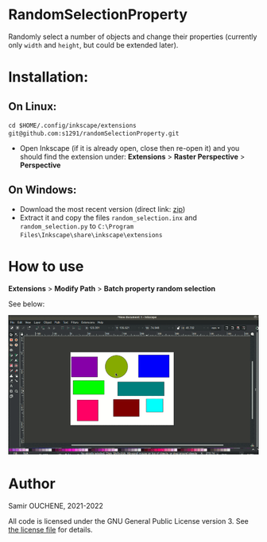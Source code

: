 # RandomSelectionProperty

Randomly select a number of objects and change their properties (currently only `width` and `height`, but could be extended later).

# Installation:

## On Linux:

```
cd $HOME/.config/inkscape/extensions
git@github.com:s1291/randomSelectionProperty.git
```

* Open Inkscape (if it is already open, close then re-open it) and you should find the extension under: **Extensions** > **Raster Perspective** > **Perspective**

## On Windows:

* Download the most recent version (direct link: [zip](https://github.com/s1291/randomSelectionProperty/archive/refs/heads/master.zip))
* Extract it and copy the files `random_selection.inx` and `random_selection.py` to `C:\Program Files\Inkscape\share\inkscape\extensions`


# How to use

**Extensions** > **Modify Path** > **Batch property random selection**

See below:

![How to use the extension](imgs/howto.gif)

# Author
Samir OUCHENE, 2021-2022

All code is licensed under the GNU General Public License version 3. See [the license file](https://github.com/s1291/randomSelectionProperty/blob/master/LICENSE) for details.
